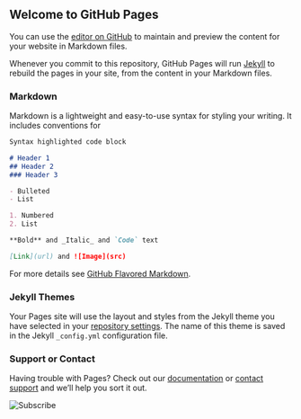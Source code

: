 ## Welcome to GitHub Pages

You can use the [editor on GitHub](https://github.com/connectedwizzard/wi4x_hud/edit/master/README.md) to maintain and preview the content for your website in Markdown files.

Whenever you commit to this repository, GitHub Pages will run [Jekyll](https://jekyllrb.com/) to rebuild the pages in your site, from the content in your Markdown files.

### Markdown

Markdown is a lightweight and easy-to-use syntax for styling your writing. It includes conventions for

```markdown
Syntax highlighted code block

# Header 1
## Header 2
### Header 3

- Bulleted
- List

1. Numbered
2. List

**Bold** and _Italic_ and `Code` text

[Link](url) and ![Image](src)
```

For more details see [GitHub Flavored Markdown](https://guides.github.com/features/mastering-markdown/).

### Jekyll Themes

Your Pages site will use the layout and styles from the Jekyll theme you have selected in your [repository settings](https://github.com/connectedwizzard/wi4x_hud/settings). The name of this theme is saved in the Jekyll `_config.yml` configuration file.

### Support or Contact

Having trouble with Pages? Check out our [documentation](https://help.github.com/categories/github-pages-basics/) or [contact support](https://github.com/contact) and we’ll help you sort it out.


![Subscribe](https://lh3.googleusercontent.com/6c0HzJw9haXxSCccw236uuOLbEUkiQjksYFu9v6lnPVvj88YUArygumNOxo7TNsm517zTzR78m6ocF1P6tvcApsC8x0-HYB4A4v67opKGMThktgP-X2qE82psj79_dvs21hB30MUwHuttw_wjMAd_E-7pTf6nJVobhSZLcV_zMvHPRrT4BFBVFi2l85z51YftGlyCj4wLhjcsLzwLWhWKQuJayT3ECh8cGEFkkUiKPHQ5ZFUjZ5uBGDjpv_7XXPeEIU1S6b0bXXOG4eiS2DlsR3IX7oQ4tSJz7YQFJL61fZMwe9a6gV1AHWNTBgcE5s31nYDjnxGnRxDQeOrZNt_bY4G_1Kx1pVwsmZuw0rwM0uQof8onCpp4f-Gn123ncQ_tKZOl03d5dR-JJQERoaW6oPyPYKbNbkynbFHTOMuGqLkOEhOPnpuMBjUpNDza38tgdjnhI5q8uWxZQcX-e_BChDRNPQ9iCTDGI8fbRDRrkxgVkr_B-mUyqpHGsHw0RV8F-SDir-eeDcIMf1qvytGUuqUB-umHbH_Ez-_2k4RP7OKps-MCSKYa6cgHYyuFw1N_5nk-jCFnnIjJF-IIJUpimNF9j70-HFm-mtHXIsBZDfVRoHBcP4XAgCuZUWydwI8tMJLMuEqk-FLh5YiMMxfhPzkHpejQ4Y=w500-h100-no)


